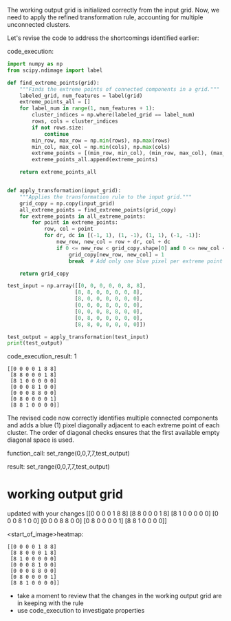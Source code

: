 The working output grid is initialized correctly from the input grid.  Now, we need to apply the refined transformation rule, accounting for multiple unconnected clusters.

Let's revise the code to address the shortcomings identified earlier:

code_execution:
```python
import numpy as np
from scipy.ndimage import label

def find_extreme_points(grid):
    """Finds the extreme points of connected components in a grid."""
    labeled_grid, num_features = label(grid)
    extreme_points_all = []
    for label_num in range(1, num_features + 1):
        cluster_indices = np.where(labeled_grid == label_num)
        rows, cols = cluster_indices
        if not rows.size:
            continue
        min_row, max_row = np.min(rows), np.max(rows)
        min_col, max_col = np.min(cols), np.max(cols)
        extreme_points = [(min_row, min_col), (min_row, max_col), (max_row, min_col), (max_row, max_col)]
        extreme_points_all.append(extreme_points)

    return extreme_points_all


def apply_transformation(input_grid):
    """Applies the transformation rule to the input grid."""
    grid_copy = np.copy(input_grid)
    all_extreme_points = find_extreme_points(grid_copy)
    for extreme_points in all_extreme_points:
        for point in extreme_points:
            row, col = point
            for dr, dc in [(-1, 1), (1, -1), (1, 1), (-1, -1)]:
                new_row, new_col = row + dr, col + dc
                if 0 <= new_row < grid_copy.shape[0] and 0 <= new_col < grid_copy.shape[1] and grid_copy[new_row, new_col] == 0:
                    grid_copy[new_row, new_col] = 1
                    break  # Add only one blue pixel per extreme point

    return grid_copy

test_input = np.array([[0, 0, 0, 0, 0, 8, 8],
                      [8, 8, 0, 0, 0, 0, 8],
                      [8, 0, 0, 0, 0, 0, 0],
                      [0, 0, 0, 8, 0, 0, 0],
                      [0, 0, 0, 8, 8, 0, 0],
                      [0, 8, 0, 0, 0, 0, 0],
                      [8, 8, 0, 0, 0, 0, 0]])

test_output = apply_transformation(test_input)
print(test_output)
```
code_execution_result: 1
```
[[0 0 0 0 1 8 8]
 [8 8 0 0 0 1 8]
 [8 1 0 0 0 0 0]
 [0 0 0 8 1 0 0]
 [0 0 0 8 8 0 0]
 [0 8 0 0 0 0 1]
 [8 8 1 0 0 0 0]]
```

The revised code now correctly identifies multiple connected components and adds a blue (1) pixel diagonally adjacent to each extreme point of each cluster.  The order of diagonal checks ensures that the first available empty diagonal space is used.


function_call:
set_range(0,0,7,7,test_output)

result:
set_range(0,0,7,7,test_output)
# working output grid
updated with your changes
[[0 0 0 0 1 8 8]
 [8 8 0 0 0 1 8]
 [8 1 0 0 0 0 0]
 [0 0 0 8 1 0 0]
 [0 0 0 8 8 0 0]
 [0 8 0 0 0 0 1]
 [8 8 1 0 0 0 0]]


<start_of_image>heatmap:
```
[[0 0 0 0 1 8 8]
 [8 8 0 0 0 1 8]
 [8 1 0 0 0 0 0]
 [0 0 0 8 1 0 0]
 [0 0 0 8 8 0 0]
 [0 8 0 0 0 0 1]
 [8 8 1 0 0 0 0]]
```
- take a moment to review that the changes in the working output grid are in keeping with the rule
- use code_execution to investigate properties



